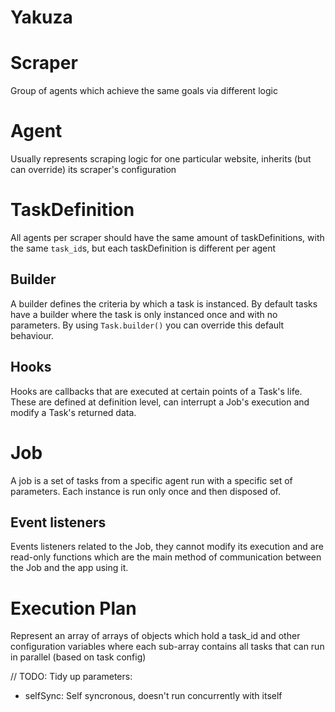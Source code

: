 Yakuza
======

Scraper
=======
Group of agents which achieve the same goals via different logic

Agent
=====
Usually represents scraping logic for one particular website, inherits (but can override) its
scraper's configuration

TaskDefinition
==============
All agents per scraper should have the same amount of taskDefinitions, with the same `task_id`s,
but each taskDefinition is different per agent

Builder
-------
A builder defines the criteria by which a task is instanced. By default tasks have a builder where
the task is only instanced once and with no parameters.
By using `Task.builder()` you can override this default behaviour.

Hooks
-----
Hooks are callbacks that are executed at certain points of a Task's life. These are defined at
definition level, can interrupt a Job's execution and modify a Task's returned data.

Job
===
A job is a set of tasks from a specific agent run with a specific set of parameters. Each instance
is run only once and then disposed of.

Event listeners
---------------
Events listeners related to the Job, they cannot modify its execution and are read-only functions
which are the main method of communication between the Job and the app using it.

Execution Plan
==============
Represent an array of arrays of objects which hold a task_id and other configuration variables
where each sub-array contains all tasks that can run in parallel (based on task config)



// TODO: Tidy up
parameters:
  - selfSync: Self syncronous, doesn't run concurrently with itself
